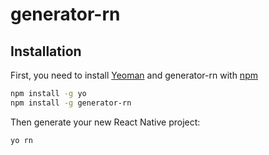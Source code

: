 # generator-rn

## Installation
First, you need to install [Yeoman](http://yeoman.io) and generator-rn with [npm](https://www.npmjs.com/)

```bash
npm install -g yo
npm install -g generator-rn
```

Then generate your new React Native project:

```bash
yo rn
```